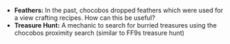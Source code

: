 * **Feathers:** In the past, chocobos dropped feathers which were used for a view crafting recipes. How can this be useful?
* **Treasure Hunt:** A mechanic to search for burried treasures using the chocobos proximity search (similar to FF9s treasure hunt)